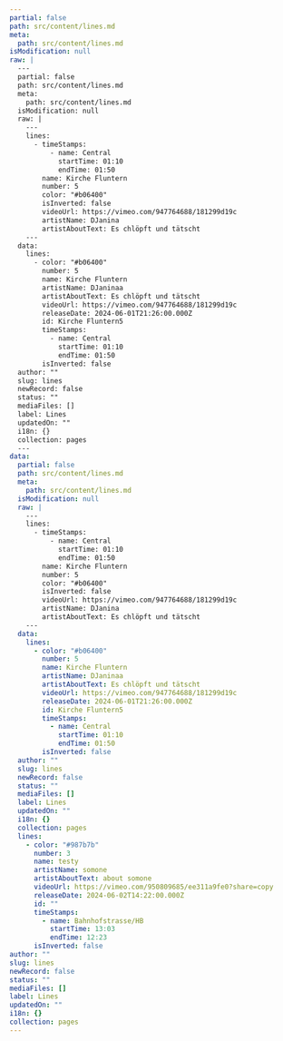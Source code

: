 ```yaml
---
partial: false
path: src/content/lines.md
meta:
  path: src/content/lines.md
isModification: null
raw: |
  ---
  partial: false
  path: src/content/lines.md
  meta:
    path: src/content/lines.md
  isModification: null
  raw: |
    ---
    lines:
      - timeStamps:
          - name: Central
            startTime: 01:10
            endTime: 01:50
        name: Kirche Fluntern
        number: 5
        color: "#b06400"
        isInverted: false
        videoUrl: https://vimeo.com/947764688/181299d19c
        artistName: DJanina
        artistAboutText: Es chlöpft und tätscht
    ---
  data:
    lines:
      - color: "#b06400"
        number: 5
        name: Kirche Fluntern
        artistName: DJaninaa
        artistAboutText: Es chlöpft und tätscht
        videoUrl: https://vimeo.com/947764688/181299d19c
        releaseDate: 2024-06-01T21:26:00.000Z
        id: Kirche Fluntern5
        timeStamps:
          - name: Central
            startTime: 01:10
            endTime: 01:50
        isInverted: false
  author: ""
  slug: lines
  newRecord: false
  status: ""
  mediaFiles: []
  label: Lines
  updatedOn: ""
  i18n: {}
  collection: pages
  ---
data:
  partial: false
  path: src/content/lines.md
  meta:
    path: src/content/lines.md
  isModification: null
  raw: |
    ---
    lines:
      - timeStamps:
          - name: Central
            startTime: 01:10
            endTime: 01:50
        name: Kirche Fluntern
        number: 5
        color: "#b06400"
        isInverted: false
        videoUrl: https://vimeo.com/947764688/181299d19c
        artistName: DJanina
        artistAboutText: Es chlöpft und tätscht
    ---
  data:
    lines:
      - color: "#b06400"
        number: 5
        name: Kirche Fluntern
        artistName: DJaninaa
        artistAboutText: Es chlöpft und tätscht
        videoUrl: https://vimeo.com/947764688/181299d19c
        releaseDate: 2024-06-01T21:26:00.000Z
        id: Kirche Fluntern5
        timeStamps:
          - name: Central
            startTime: 01:10
            endTime: 01:50
        isInverted: false
  author: ""
  slug: lines
  newRecord: false
  status: ""
  mediaFiles: []
  label: Lines
  updatedOn: ""
  i18n: {}
  collection: pages
  lines:
    - color: "#987b7b"
      number: 3
      name: testy
      artistName: somone
      artistAboutText: about somone
      videoUrl: https://vimeo.com/950809685/ee311a9fe0?share=copy
      releaseDate: 2024-06-02T14:22:00.000Z
      id: ""
      timeStamps:
        - name: Bahnhofstrasse/HB
          startTime: 13:03
          endTime: 12:23
      isInverted: false
author: ""
slug: lines
newRecord: false
status: ""
mediaFiles: []
label: Lines
updatedOn: ""
i18n: {}
collection: pages
---
```

